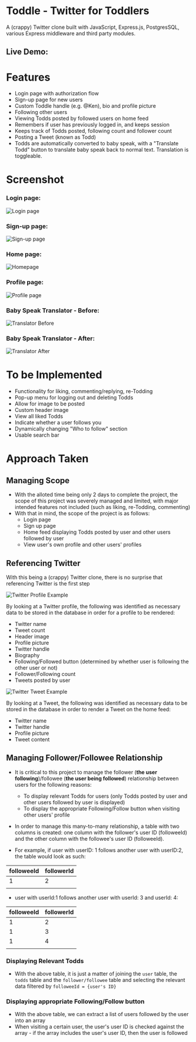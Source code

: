 # Toddle - Twitter for Toddlers
A (crappy) Twitter clone built with JavaScript, Express.js, PostgresSQL, various Express middleware and third party modules.

## Live Demo:

# Features
- Login page with authorization flow
- Sign-up page for new users
- Custom Toddle handle (e.g. @Ken), bio and profile picture
- Following other users
- Viewing Todds posted by followed users on home feed
- Remembers if user has previously logged in, and keeps session
- Keeps track of Todds posted, following count and follower count
- Posting a Tweet (known as Todd)
- Todds are automatically converted to baby speak, with a "Translate Todd" button to translate baby speak back to normal text. Translation is toggleable.

# Screenshot

### Login page:
![Login page](./login-screenshot.JPG)

### Sign-up page:
![Sign-up page](./sign-up-screenshot.JPG)

### Home page:
![Homepage](./home-feed-screenshot.JPG)

### Profile page:
![Profile page](./profile-screenshot.JPG)

### Baby Speak Translator - Before:
![Translator Before](./baby-speak-screenshot.JPG)

### Baby Speak Translator - After:
![Translator After](./normal-txt-screenshot.JPG)

# To be Implemented
- Functionality for liking, commenting/replying, re-Todding
- Pop-up menu for logging out and deleting Todds
- Allow for image to be posted
- Custom header image
- View all liked Todds
- Indicate whether a user follows you
- Dynamically changing "Who to follow" section
- Usable search bar

# Approach Taken

## Managing Scope
  - With the alloted time being only 2 days to complete the project, the scope of this project was severely managed and limited, with major intended features not included (such as liking, re-Todding, commenting)
  - With that in mind, the scope of the project is as follows:
    - Login page
    - Sign up page
    - Home feed displaying Todds posted by user and other users followed by user
    - View user's own profile and other users' profiles

## Referencing Twitter
With this being a (crappy) Twitter clone, there is no surprise that referencing Twitter is the first step

![Twitter Profile Example](./twitter-profile-example.jpg)

By looking at a Twitter profile, the following was identified as necessary data to be stored in the database in order for a profile to be rendered:
  - Twitter name
  - Tweet count
  - Header image
  - Profile picture
  - Twitter handle
  - Biography
  - Following/Followed button (determined by whether user is following the other user or not)
  - Follower/Following count
  - Tweets posted by user

![Twitter Tweet Example](./twitter-tweet-example.jpg)

By looking at a Tweet, the following was identified as necessary data to be stored in the database in order to render a Tweet on the home feed:
  - Twitter name
  - Twitter handle
  - Profile picture
  - Tweet content

## Managing Follower/Followee Relationship
- It is critical to this project to manage the follower (**the user following**)/followee (**the user being followed**) relationship between users for the following reasons:
  - To display relevant Todds for users (only Todds posted by user and other users followed by user is displayed)
  - To display the appropriate Following/Follow button when visiting other users' profile

- In order to manage this many-to-many relationship, a table with two columns is created: one column with the follower's user ID (followeeId) and the other column with the followee's user ID (followeeId).
- For example, if user with userID: 1 follows another user with userID:2, the table would look as such:

| followeeId | followerId |
| -----------|------------|
| 1          | 2          |
|            |            |

- user with userId:1 follows another user with userId: 3 and userId: 4:

| followeeId | followerId |
| -----------|------------|
| 1          | 2          |
| 1          | 3          |
| 1          | 4          |
|            |            |

### Displaying Relevant Todds
- With the above table, it is just a matter of joining the `user` table, the `todds` table and the `follower/followee` table and selecting the relevant data filtered by `followeeId = {user's ID}`

### Displaying appropriate Following/Follow button
- With the above table, we can extract a list of users followed by the user into an array
- When visiting a certain user, the user's user ID is checked against the array - if the array includes the user's user ID, then the user is followed